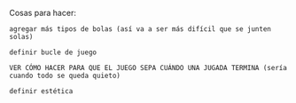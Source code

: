 Cosas para hacer:
	
	agregar más tipos de bolas (así va a ser más difícil que se junten solas)
	
	definir bucle de juego
	
	VER CÓMO HACER PARA QUE EL JUEGO SEPA CUÁNDO UNA JUGADA TERMINA (sería cuando todo se queda quieto)
	
	definir estética
	
